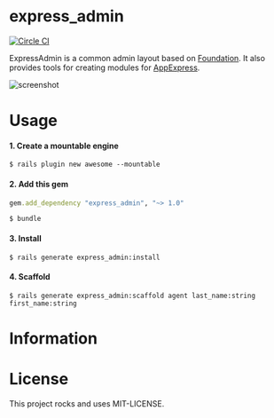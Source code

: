 express_admin
=============

[![Circle CI](https://circleci.com/gh/aelogica/express_admin/tree/master.svg?style=svg&circle-token=a0d588b30ed9e468b3471462ea7fd6ad3fd89916)](https://circleci.com/gh/aelogica/express_admin/tree/master)

ExpressAdmin is a common admin layout based on [Foundation](http://foundation.zurb.com). It also provides tools for creating modules for [AppExpress](http://www.appexpress.io).

![screenshot](https://cloud.githubusercontent.com/assets/5047/6912152/2b06b1d4-d79e-11e4-9765-1a0b095a3c83.png)

Usage
=====

#### 1. Create a mountable engine

    $ rails plugin new awesome --mountable

#### 2. Add this gem

```ruby
gem.add_dependency "express_admin", "~> 1.0"
```

    $ bundle

#### 3. Install

    $ rails generate express_admin:install 

#### 4. Scaffold

    $ rails generate express_admin:scaffold agent last_name:string first_name:string

Information
===========

License
=======

This project rocks and uses MIT-LICENSE.
